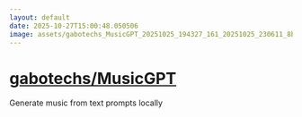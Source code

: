 ```yaml
---
layout: default
date: 2025-10-27T15:00:48.050506
image: assets/gabotechs_MusicGPT_20251025_194327_161_20251025_230611_8b9f10--20251026T010656324--cropped.png
---
```


# [gabotechs/MusicGPT](https://github.com/gabotechs/MusicGPT/)

Generate music from text prompts locally
